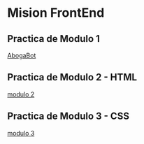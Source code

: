 # Mision FrontEnd
## Practica de Modulo 1

[AbogaBot](./modulo%201)

## Practica de Modulo 2 - HTML

[modulo 2](./modulo%202%20-%20HTML)

## Practica de Modulo 3 - CSS

[modulo 3](./modulo%203%20-%20CSS)
